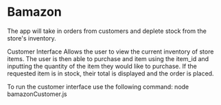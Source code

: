 # Bamazon
The app will take in orders from customers and deplete stock from the store's inventory. 

Customer Interface
Allows the user to view the current inventory of store items. The user is then able to purchase and item using the item_id and inputting the quantity of the item they would like to purchase. If the requested item is in stock, their total is displayed and the order is placed.

To run the customer interface use the following command:
node bamazonCustomer.js


